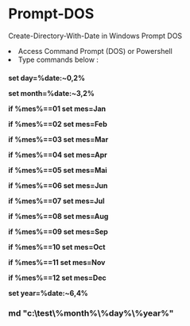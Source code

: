 # Prompt-DOS
Create-Directory-With-Date in Windows Prompt DOS


<li> Access Command Prompt (DOS) or Powershell </li>
<li> Type commands below :</li>
<h4>
set day=%date:~0,2% 
  
set month=%date:~3,2%

if %mes%==01 set mes=Jan

if %mes%==02 set mes=Feb

if %mes%==03 set mes=Mar

if %mes%==04 set mes=Apr

if %mes%==05 set mes=Mai

if %mes%==06 set mes=Jun

if %mes%==07 set mes=Jul

if %mes%==08 set mes=Aug

if %mes%==09 set mes=Sep

if %mes%==10 set mes=Oct

if %mes%==11 set mes=Nov

if %mes%==12 set mes=Dec

set year=%date:~6,4%
</h4>

<h3> md "c:\test\%month%\%day%\%year%" </h3>
